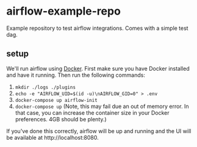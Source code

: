 # airflow-example-repo

Example repository to test airflow integrations. Comes with a simple
test dag.

## setup

We'll run airflow using [Docker](https://www.docker.com/). First make sure you have Docker installed and have it running. Then run
the following commands:

1. `mkdir ./logs ./plugins`
2. `echo -e "AIRFLOW_UID=$(id -u)\nAIRFLOW_GID=0" > .env`
3. `docker-compose up airflow-init`
4. `docker-compose up` (Note, this may fail due an out of memory error. In that case, you can increase the container size in your Docker preferences. 4GB should be plenty.)

If you've done this correctly, airflow will be up and running and the UI
will be available at http://localhost:8080.
